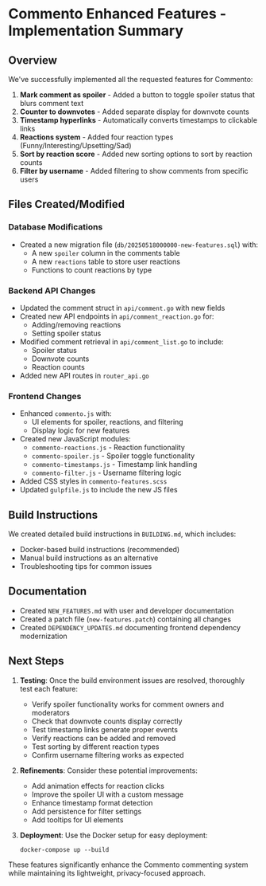 # Commento Enhanced Features - Implementation Summary

## Overview
We've successfully implemented all the requested features for Commento:

1. **Mark comment as spoiler** - Added a button to toggle spoiler status that blurs comment text
2. **Counter to downvotes** - Added separate display for downvote counts
3. **Timestamp hyperlinks** - Automatically converts timestamps to clickable links
4. **Reactions system** - Added four reaction types (Funny/Interesting/Upsetting/Sad)
5. **Sort by reaction score** - Added new sorting options to sort by reaction counts
6. **Filter by username** - Added filtering to show comments from specific users

## Files Created/Modified

### Database Modifications
- Created a new migration file (`db/20250518000000-new-features.sql`) with:
  - A new `spoiler` column in the comments table
  - A new `reactions` table to store user reactions
  - Functions to count reactions by type

### Backend API Changes
- Updated the comment struct in `api/comment.go` with new fields
- Created new API endpoints in `api/comment_reaction.go` for:
  - Adding/removing reactions
  - Setting spoiler status
- Modified comment retrieval in `api/comment_list.go` to include:
  - Spoiler status
  - Downvote counts
  - Reaction counts
- Added new API routes in `router_api.go`

### Frontend Changes
- Enhanced `commento.js` with:
  - UI elements for spoiler, reactions, and filtering
  - Display logic for new features
- Created new JavaScript modules:
  - `commento-reactions.js` - Reaction functionality
  - `commento-spoiler.js` - Spoiler toggle functionality
  - `commento-timestamps.js` - Timestamp link handling
  - `commento-filter.js` - Username filtering logic
- Added CSS styles in `commento-features.scss`
- Updated `gulpfile.js` to include the new JS files

## Build Instructions
We created detailed build instructions in `BUILDING.md`, which includes:
- Docker-based build instructions (recommended)
- Manual build instructions as an alternative
- Troubleshooting tips for common issues

## Documentation
- Created `NEW_FEATURES.md` with user and developer documentation
- Created a patch file (`new-features.patch`) containing all changes
- Created `DEPENDENCY_UPDATES.md` documenting frontend dependency modernization

## Next Steps

1. **Testing**: Once the build environment issues are resolved, thoroughly test each feature:
   - Verify spoiler functionality works for comment owners and moderators
   - Check that downvote counts display correctly
   - Test timestamp links generate proper events
   - Verify reactions can be added and removed
   - Test sorting by different reaction types
   - Confirm username filtering works as expected

2. **Refinements**: Consider these potential improvements:
   - Add animation effects for reaction clicks
   - Improve the spoiler UI with a custom message
   - Enhance timestamp format detection
   - Add persistence for filter settings
   - Add tooltips for UI elements

3. **Deployment**: Use the Docker setup for easy deployment:
   ```
   docker-compose up --build
   ```

These features significantly enhance the Commento commenting system while maintaining its lightweight, privacy-focused approach.
